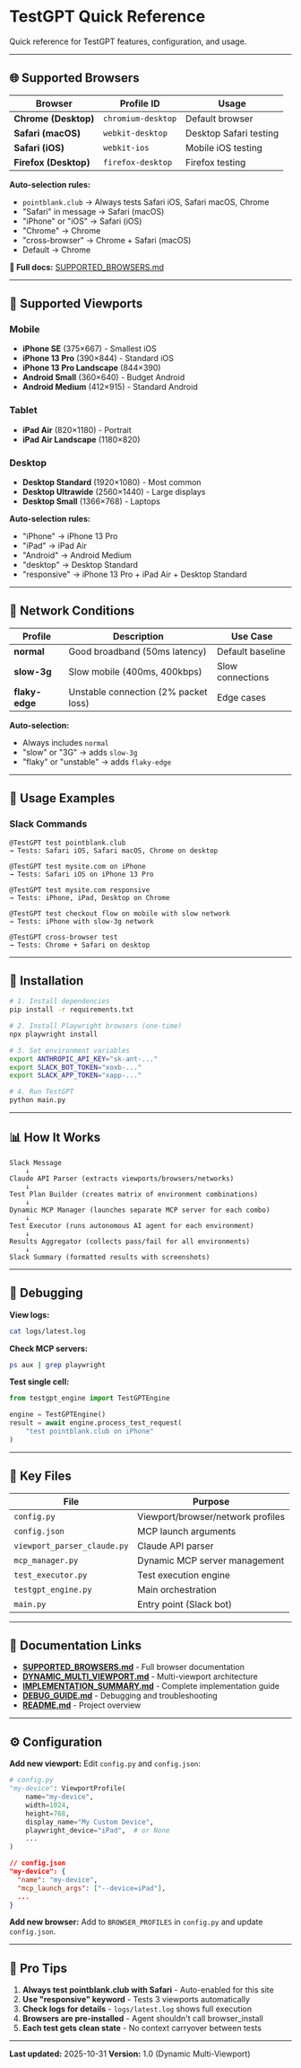 # TestGPT Quick Reference

Quick reference for TestGPT features, configuration, and usage.

---

## 🌐 Supported Browsers

| Browser | Profile ID | Usage |
|---------|------------|-------|
| **Chrome (Desktop)** | `chromium-desktop` | Default browser |
| **Safari (macOS)** | `webkit-desktop` | Desktop Safari testing |
| **Safari (iOS)** | `webkit-ios` | Mobile iOS testing |
| **Firefox (Desktop)** | `firefox-desktop` | Firefox testing |

**Auto-selection rules:**
- `pointblank.club` → Always tests Safari iOS, Safari macOS, Chrome
- "Safari" in message → Safari (macOS)
- "iPhone" or "iOS" → Safari (iOS)
- "Chrome" → Chrome
- "cross-browser" → Chrome + Safari (macOS)
- Default → Chrome

**📄 Full docs:** [SUPPORTED_BROWSERS.md](./SUPPORTED_BROWSERS.md)

---

## 📱 Supported Viewports

### Mobile
- **iPhone SE** (375×667) - Smallest iOS
- **iPhone 13 Pro** (390×844) - Standard iOS
- **iPhone 13 Pro Landscape** (844×390)
- **Android Small** (360×640) - Budget Android
- **Android Medium** (412×915) - Standard Android

### Tablet
- **iPad Air** (820×1180) - Portrait
- **iPad Air Landscape** (1180×820)

### Desktop
- **Desktop Standard** (1920×1080) - Most common
- **Desktop Ultrawide** (2560×1440) - Large displays
- **Desktop Small** (1366×768) - Laptops

**Auto-selection rules:**
- "iPhone" → iPhone 13 Pro
- "iPad" → iPad Air
- "Android" → Android Medium
- "desktop" → Desktop Standard
- "responsive" → iPhone 13 Pro + iPad Air + Desktop Standard

---

## 📡 Network Conditions

| Profile | Description | Use Case |
|---------|-------------|----------|
| **normal** | Good broadband (50ms latency) | Default baseline |
| **slow-3g** | Slow mobile (400ms, 400kbps) | Slow connections |
| **flaky-edge** | Unstable connection (2% packet loss) | Edge cases |

**Auto-selection:**
- Always includes `normal`
- "slow" or "3G" → adds `slow-3g`
- "flaky" or "unstable" → adds `flaky-edge`

---

## 🚀 Usage Examples

### Slack Commands

```
@TestGPT test pointblank.club
→ Tests: Safari iOS, Safari macOS, Chrome on desktop

@TestGPT test mysite.com on iPhone
→ Tests: Safari iOS on iPhone 13 Pro

@TestGPT test mysite.com responsive
→ Tests: iPhone, iPad, Desktop on Chrome

@TestGPT test checkout flow on mobile with slow network
→ Tests: iPhone with slow-3g network

@TestGPT cross-browser test
→ Tests: Chrome + Safari on desktop
```

---

## 🔧 Installation

```bash
# 1. Install dependencies
pip install -r requirements.txt

# 2. Install Playwright browsers (one-time)
npx playwright install

# 3. Set environment variables
export ANTHROPIC_API_KEY="sk-ant-..."
export SLACK_BOT_TOKEN="xoxb-..."
export SLACK_APP_TOKEN="xapp-..."

# 4. Run TestGPT
python main.py
```

---

## 📊 How It Works

```
Slack Message
    ↓
Claude API Parser (extracts viewports/browsers/networks)
    ↓
Test Plan Builder (creates matrix of environment combinations)
    ↓
Dynamic MCP Manager (launches separate MCP server for each combo)
    ↓
Test Executor (runs autonomous AI agent for each environment)
    ↓
Results Aggregator (collects pass/fail for all environments)
    ↓
Slack Summary (formatted results with screenshots)
```

---

## 🐛 Debugging

**View logs:**
```bash
cat logs/latest.log
```

**Check MCP servers:**
```bash
ps aux | grep playwright
```

**Test single cell:**
```python
from testgpt_engine import TestGPTEngine

engine = TestGPTEngine()
result = await engine.process_test_request(
    "test pointblank.club on iPhone"
)
```

---

## 📁 Key Files

| File | Purpose |
|------|---------|
| `config.py` | Viewport/browser/network profiles |
| `config.json` | MCP launch arguments |
| `viewport_parser_claude.py` | Claude API parser |
| `mcp_manager.py` | Dynamic MCP server management |
| `test_executor.py` | Test execution engine |
| `testgpt_engine.py` | Main orchestration |
| `main.py` | Entry point (Slack bot) |

---

## 🔗 Documentation Links

- **[SUPPORTED_BROWSERS.md](./SUPPORTED_BROWSERS.md)** - Full browser documentation
- **[DYNAMIC_MULTI_VIEWPORT.md](./DYNAMIC_MULTI_VIEWPORT.md)** - Multi-viewport architecture
- **[IMPLEMENTATION_SUMMARY.md](./IMPLEMENTATION_SUMMARY.md)** - Complete implementation guide
- **[DEBUG_GUIDE.md](./DEBUG_GUIDE.md)** - Debugging and troubleshooting
- **[README.md](./README.md)** - Project overview

---

## ⚙️ Configuration

**Add new viewport:**
Edit `config.py` and `config.json`:
```python
# config.py
"my-device": ViewportProfile(
    name="my-device",
    width=1024,
    height=768,
    display_name="My Custom Device",
    playwright_device="iPad",  # or None
    ...
)
```

```json
// config.json
"my-device": {
  "name": "my-device",
  "mcp_launch_args": ["--device=iPad"],
  ...
}
```

**Add new browser:**
Add to `BROWSER_PROFILES` in `config.py` and update `config.json`.

---

## 🎯 Pro Tips

1. **Always test pointblank.club with Safari** - Auto-enabled for this site
2. **Use "responsive" keyword** - Tests 3 viewports automatically
3. **Check logs for details** - `logs/latest.log` shows full execution
4. **Browsers are pre-installed** - Agent shouldn't call browser_install
5. **Each test gets clean state** - No context carryover between tests

---

**Last updated:** 2025-10-31
**Version:** 1.0 (Dynamic Multi-Viewport)
